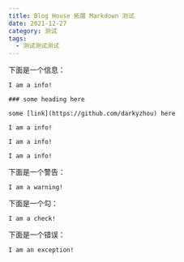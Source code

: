 ```yaml
---
title: Blog House 拓展 Markdown 测试
date: 2021-12-27
category: 测试
tags:
  - 测试测试测试
---
```


下面是一个信息：

```$info
I am a info!

### some heading here

some [link](https://github.com/darkyzhou) here

```

```$-info
I am a info!
```

```$info"我是标题"
I am a info!
```

```$-info"我是标题"
I am a info!
```

下面是一个警告：

```$warn
I am a warning!
```

下面是一个勾：

```$check
I am a check!
```

下面是一个错误：

```$exception
I am an exception!
```

